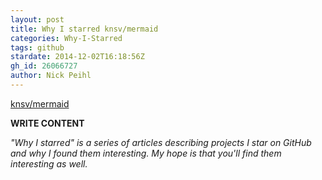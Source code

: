 ```yaml
---
layout: post
title: Why I starred knsv/mermaid
categories: Why-I-Starred
tags: github
stardate: 2014-12-02T16:18:56Z
gh_id: 26066727
author: Nick Peihl
---
```


[knsv/mermaid](star.repo.html_url)

**WRITE CONTENT**

*"Why I starred" is a series of articles describing projects I star on GitHub and why I found them interesting. My hope is that you'll find them interesting as well.*

